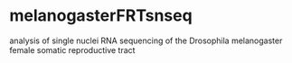 # melanogasterFRTsnseq
analysis of single nuclei RNA sequencing of the Drosophila melanogaster female somatic reproductive tract
